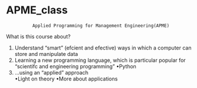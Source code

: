 # APME_class
              Applied Programming for Management Engineering(APME)
What is this course about?
  
1)  Understand “smart” (efcient and efective) ways in which a computer can store
    and manipulate data
2)  Learning a new programming language, which is particular popular for
    “scientifc and engineering programming”
      •Python
3)  …using an “applied” approach            
      •Light on theory
      •More about applications
      
      
      
